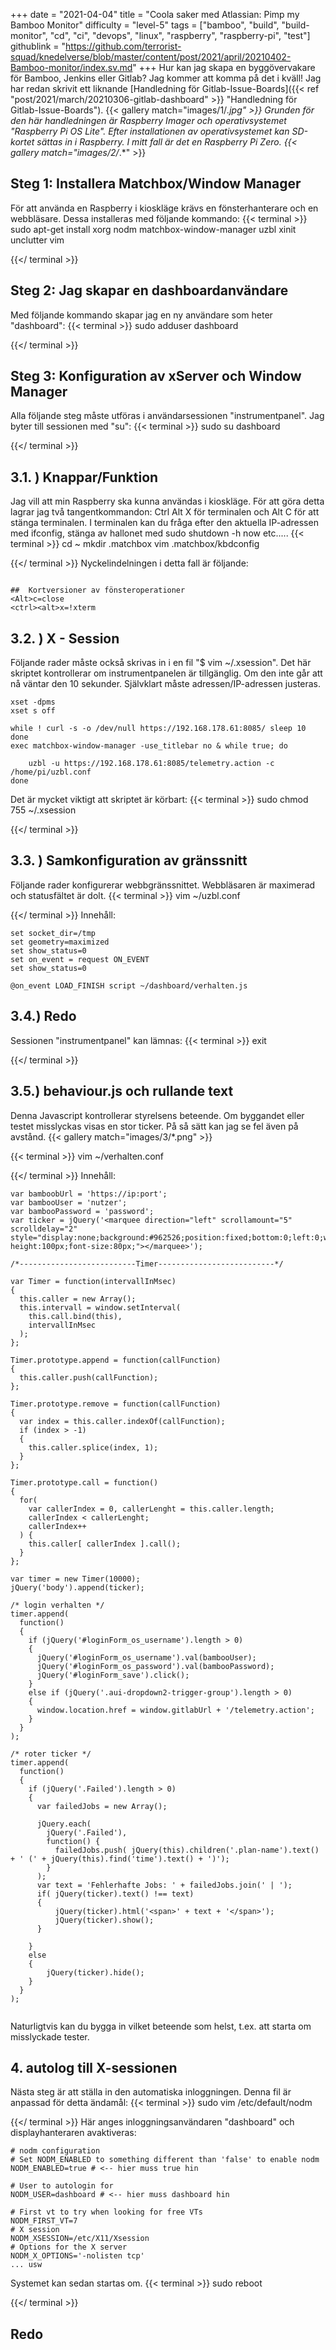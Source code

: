 +++
date = "2021-04-04"
title = "Coola saker med Atlassian: Pimp my Bamboo Monitor"
difficulty = "level-5"
tags = ["bamboo", "build", "build-monitor", "cd", "ci", "devops", "linux", "raspberry", "raspberry-pi", "test"]
githublink = "https://github.com/terrorist-squad/knedelverse/blob/master/content/post/2021/april/20210402-Bamboo-monitor/index.sv.md"
+++
Hur kan jag skapa en byggövervakare för Bamboo, Jenkins eller Gitlab? Jag kommer att komma på det i kväll! Jag har redan skrivit ett liknande [Handledning för Gitlab-Issue-Boards]({{< ref "post/2021/march/20210306-gitlab-dashboard" >}} "Handledning för Gitlab-Issue-Boards").
{{< gallery match="images/1/*.jpg" >}}
Grunden för den här handledningen är Raspberry Imager och operativsystemet "Raspberry Pi OS Lite". Efter installationen av operativsystemet kan SD-kortet sättas in i Raspberry. I mitt fall är det en Raspberry Pi Zero.
{{< gallery match="images/2/*.*" >}}

## Steg 1: Installera Matchbox/Window Manager
För att använda en Raspberry i kioskläge krävs en fönsterhanterare och en webbläsare. Dessa installeras med följande kommando:
{{< terminal >}}
sudo apt-get install xorg nodm matchbox-window-manager uzbl xinit unclutter vim

{{</ terminal >}}

## Steg 2: Jag skapar en dashboardanvändare
Med följande kommando skapar jag en ny användare som heter "dashboard":
{{< terminal >}}
sudo adduser dashboard

{{</ terminal >}}

## Steg 3: Konfiguration av xServer och Window Manager
Alla följande steg måste utföras i användarsessionen "instrumentpanel". Jag byter till sessionen med "su":
{{< terminal >}}
sudo su dashboard

{{</ terminal >}}

##  3.1. ) Knappar/Funktion
Jag vill att min Raspberry ska kunna användas i kioskläge. För att göra detta lagrar jag två tangentkommandon: Ctrl Alt X för terminalen och Alt C för att stänga terminalen. I terminalen kan du fråga efter den aktuella IP-adressen med ifconfig, stänga av hallonet med sudo shutdown -h now etc.....
{{< terminal >}}
cd ~
mkdir .matchbox
vim .matchbox/kbdconfig

{{</ terminal >}}
Nyckelindelningen i detta fall är följande:
```

##  Kortversioner av fönsteroperationer
<Alt>c=close
<ctrl><alt>x=!xterm

```

##  3.2. ) X - Session
Följande rader måste också skrivas in i en fil "$ vim ~/.xsession". Det här skriptet kontrollerar om instrumentpanelen är tillgänglig. Om den inte går att nå väntar den 10 sekunder. Självklart måste adressen/IP-adressen justeras.
```
xset -dpms
xset s off

while ! curl -s -o /dev/null https://192.168.178.61:8085/ sleep 10
done
exec matchbox-window-manager -use_titlebar no & while true; do
   
    uzbl -u https://192.168.178.61:8085/telemetry.action -c /home/pi/uzbl.conf
done

```
Det är mycket viktigt att skriptet är körbart:
{{< terminal >}}
sudo chmod 755 ~/.xsession

{{</ terminal >}}

##  3.3. ) Samkonfiguration av gränssnitt
Följande rader konfigurerar webbgränssnittet. Webbläsaren är maximerad och statusfältet är dolt.
{{< terminal >}}
vim ~/uzbl.conf

{{</ terminal >}}
Innehåll:
```
set socket_dir=/tmp
set geometry=maximized
set show_status=0
set on_event = request ON_EVENT
set show_status=0

@on_event LOAD_FINISH script ~/dashboard/verhalten.js

```

##  3.4.) Redo
Sessionen "instrumentpanel" kan lämnas:
{{< terminal >}}
exit

{{</ terminal >}}

##  3.5.) behaviour.js och rullande text
Denna Javascript kontrollerar styrelsens beteende. Om byggandet eller testet misslyckas visas en stor ticker. På så sätt kan jag se fel även på avstånd.
{{< gallery match="images/3/*.png" >}}

{{< terminal >}}
vim ~/verhalten.conf

{{</ terminal >}}
Innehåll:
```
var bamboobUrl = 'https://ip:port';
var bambooUser = 'nutzer';
var bambooPassword = 'password';
var ticker = jQuery('<marquee direction="left" scrollamount="5" scrolldelay="2" style="display:none;background:#962526;position:fixed;bottom:0;left:0;width:100%;line-height:100px;font-size:80px;"></marquee>');

/*--------------------------Timer--------------------------*/

var Timer = function(intervallInMsec)
{
  this.caller = new Array();
  this.intervall = window.setInterval(
    this.call.bind(this),
    intervallInMsec
  );
};

Timer.prototype.append = function(callFunction)
{
  this.caller.push(callFunction);
};

Timer.prototype.remove = function(callFunction)
{
  var index = this.caller.indexOf(callFunction);
  if (index > -1) 
  {
    this.caller.splice(index, 1);
  }
};

Timer.prototype.call = function()
{
  for(
    var callerIndex = 0, callerLenght = this.caller.length;
    callerIndex < callerLenght;
    callerIndex++
  ) {
    this.caller[ callerIndex ].call();
  }
};

var timer = new Timer(10000);
jQuery('body').append(ticker);

/* login verhalten */
timer.append(
  function()
  {
    if (jQuery('#loginForm_os_username').length > 0)
    {
      jQuery('#loginForm_os_username').val(bambooUser);
      jQuery('#loginForm_os_password').val(bambooPassword);
      jQuery('#loginForm_save').click();
    }
    else if (jQuery('.aui-dropdown2-trigger-group').length > 0)
    {
      window.location.href = window.gitlabUrl + '/telemetry.action';
    }
  }
);

/* roter ticker */
timer.append(
  function()
  {
    if (jQuery('.Failed').length > 0)
    {
      var failedJobs = new Array();

      jQuery.each(
        jQuery('.Failed'),
        function() {
          failedJobs.push( jQuery(this).children('.plan-name').text() + ' (' + jQuery(this).find('time').text() + ')');
        }
      );
      var text = 'Fehlerhafte Jobs: ' + failedJobs.join(' | ');
      if( jQuery(ticker).text() !== text) 
      {
          jQuery(ticker).html('<span>' + text + '</span>');
          jQuery(ticker).show();
      }
      
    }
    else
    {
        jQuery(ticker).hide();
    }
  }
);


```
Naturligtvis kan du bygga in vilket beteende som helst, t.ex. att starta om misslyckade tester.
## 4. autolog till X-sessionen
Nästa steg är att ställa in den automatiska inloggningen. Denna fil är anpassad för detta ändamål:
{{< terminal >}}
sudo vim /etc/default/nodm

{{</ terminal >}}
Här anges inloggningsanvändaren "dashboard" och displayhanteraren avaktiveras:
```
# nodm configuration
# Set NODM_ENABLED to something different than 'false' to enable nodm
NODM_ENABLED=true # <-- hier muss true hin

# User to autologin for
NODM_USER=dashboard # <-- hier muss dashboard hin

# First vt to try when looking for free VTs
NODM_FIRST_VT=7
# X session
NODM_XSESSION=/etc/X11/Xsession
# Options for the X server
NODM_X_OPTIONS='-nolisten tcp'
... usw

```
Systemet kan sedan startas om.
{{< terminal >}}
sudo reboot

{{</ terminal >}}

## Redo
